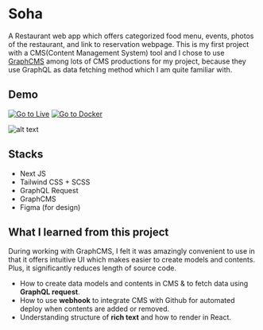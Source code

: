 # Soha

A Restaurant web app which offers categorized food menu, events, photos of the restaurant, and link to reservation webpage. This is my first project with a CMS(Content Management System) tool and I chose to use [GraphCMS](https://graphcms.com/) among lots of CMS productions for my project, because they use GraphQL as data fetching method which I am quite familiar with. 


## Demo

[![Go to Live](https://firebasestorage.googleapis.com/v0/b/instagrid-beafb.appspot.com/o/btn-link.svg?alt=media&token=2b3c5b08-9f84-4975-a3cc-150ce45c7f26)](https://soha.vercel.app/)
[![Go to Docker](https://firebasestorage.googleapis.com/v0/b/instagrid-beafb.appspot.com/o/btn-docker.svg?alt=media&token=9a53458c-c843-49f5-b990-e63bf271da0f)](https://hub.docker.com/repository/docker/taesoo/soha)

![alt text](demo.gif)

## Stacks
- Next JS
- Tailwind CSS + SCSS
- GraphQL Request
- GraphCMS
- Figma (for design)

## What I learned from this project
During working with GraphCMS, I felt it was amazingly convenient to use in that it offers intuitive UI which makes easier to create models and contents. Plus, it significantly reduces length of source code.

- How to create data models and contents in CMS & to fetch data using **GraphQL request**.
- How to use **webhook** to integrate CMS with Github for automated deploy when contents are added or removed.
- Understanding structure of **rich text** and how to render in React. 
